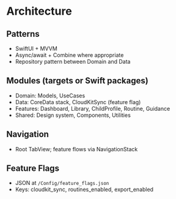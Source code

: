 # Architecture

## Patterns
- SwiftUI + MVVM
- Async/await + Combine where appropriate
- Repository pattern between Domain and Data

## Modules (targets or Swift packages)
- Domain: Models, UseCases
- Data: CoreData stack, CloudKitSync (feature flag)
- Features: Dashboard, Library, ChildProfile, Routine, Guidance
- Shared: Design system, Components, Utilities

## Navigation
- Root TabView; feature flows via NavigationStack

## Feature Flags
- JSON at `/Config/feature_flags.json`
- Keys: cloudkit_sync, routines_enabled, export_enabled
